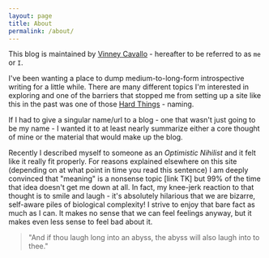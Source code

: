 ```yaml
---
layout: page
title: About
permalink: /about/
---
```


This blog is maintained by [Vinney Cavallo](http://vinneycavallo.com) - hereafter 
to be referred to as `me` or `I`.  

I've been wanting a place to dump medium-to-long-form introspective writing for a 
little while. There are many different topics I'm interested in exploring and one of 
the barriers that stopped me from setting up a site like this in the past was 
one of those [Hard Things](http://martinfowler.com/bliki/TwoHardThings.html) - naming.  

If I had to give a singular name/url to a blog - one that wasn't just going to be my 
name - I wanted it to at least nearly summarize either a core thought of mine or the 
material that would make up the blog.  

Recently I described myself to someone as an 
_Optimistic Nihilist_ and it felt like it really fit properly. For reasons explained 
elsewhere on this site (depending on at what point in time you read this sentence) I 
am deeply convinced that "meaning" is a nonsense topic [link TK] but 99% of the time 
that idea doesn't get me down at all. In fact, my knee-jerk reaction to that thought 
is to smile and laugh - it's absolutely hilarious that we are bizarre, self-aware piles 
of biological complexity! I strive to enjoy that bare fact as much as I can. It makes 
no sense that we can feel feelings anyway, but it makes even less sense to feel bad about it.  

> "And if thou laugh long into an abyss, the abyss will also laugh into to thee."


